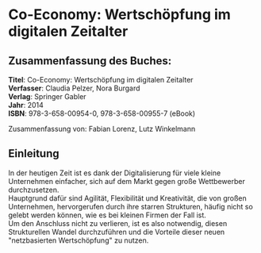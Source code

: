 # Co-Economy: Wertschöpfung im digitalen Zeitalter

## Zusammenfassung des Buches:

**Titel**: Co-Economy: Wertschöpfung im digitalen Zeitalter  
**Verfasser**: Claudia Pelzer, Nora Burgard  
**Verlag**: Springer Gabler  
**Jahr**: 2014  
**ISBN**: 978-3-658-00954-0, 978-3-658-00955-7 \(eBook\)



Zusammenfassung von: Fabian Lorenz, Lutz Winkelmann



## Einleitung

In der heutigen Zeit ist es dank der Digitalisierung für viele kleine Unternehmen einfacher, sich auf dem Markt gegen große Wettbewerber durchzusetzen.  
Hauptgrund dafür sind Agilität, Flexibilität und Kreativität, die von großen Unternehmen, hervorgerufen durch ihre starren Strukturen, häufig nicht so gelebt werden können, wie es bei kleinen Firmen der Fall ist.  
Um den Anschluss nicht zu verlieren, ist es also notwendig, diesen Strukturellen Wandel durchzuführen und die Vorteile dieser neuen "netzbasierten Wertschöpfung" zu nutzen.

